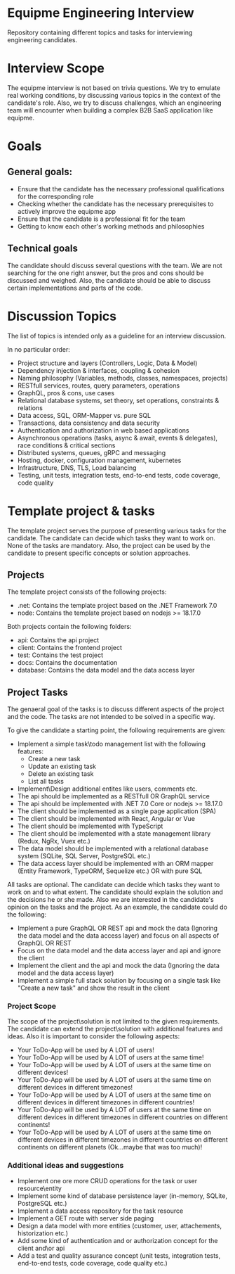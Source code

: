 # Equipme Engineering Interview
Repository containing different topics and tasks for interviewing engineering candidates.

# Interview Scope

The equipme interview is not based on trivia questions. We try to emulate real working conditions, by discussing various topics in the context of the candidate's role. 
Also, we try to discuss challenges, which an engineering team will encounter when building a complex B2B SaaS application like equipme. 

# Goals

## General goals:

- Ensure that the candidate has the necessary professional qualifications for the corresponding role
- Checking whether the candidate has the necessary prerequisites to actively improve the equipme app
- Ensure that the candidate is a professional fit for the team
- Getting to know each other's working methods and philosophies

## Technical goals

The candidate should discuss several questions with the team. We are not searching for the one right answer, but the pros and cons should be discussed and weighed.
Also, the candidate should be able to discuss certain implementations and parts of the code.

# Discussion Topics

The list of topics is intended only as a guideline for an interview discussion. 

In no particular order:

- Project structure and layers (Controllers, Logic, Data & Model)
- Dependency injection & interfaces, coupling & cohesion
- Naming philosophy (Variables, methods, classes, namespaces, projects)
- RESTfull services, routes, query parameters, operations
- GraphQL, pros & cons, use cases
- Relational database systems, set theory, set operations, constraints & relations
- Data access, SQL, ORM-Mapper vs. pure SQL
- Transactions, data consistency and data security
- Authentication and authorization in web based applications
- Asynchronous operations (tasks, async & await, events & delegates), race conditions & critical sections 
- Distributed systems, queues, gRPC and messaging
- Hosting, docker, configuration management, kubernetes
- Infrastructure, DNS, TLS, Load balancing  
- Testing, unit tests, integration tests, end-to-end tests, code coverage, code quality

# Template project & tasks

The template project serves the purpose of presenting various tasks for the candidate. The candidate can decide which tasks they want to work on. None of the tasks are mandatory. 
Also, the project can be used by the candidate to present specific concepts or solution approaches. 

## Projects

The template project consists of the following projects:

- .net: Contains the template project based on the .NET Framework 7.0
- node: Contains the template project based on nodejs >= 18.17.0

Both projects contain the following folders:

- api: Contains the api project
- client: Contains the frontend project
- test: Contains the test project
- docs: Contains the documentation
- database: Contains the data model and the data access layer

## Project Tasks

The genaeral goal of the tasks is to discuss different aspects of the project and the code. The tasks are not intended to be solved in a specific way. 

To give the candidate a starting point, the following requirements are given:

- Implement a simple task\todo management list with the following features:
  - Create a new task
  - Update an existing task
  - Delete an existing task
  - List all tasks
- Implement\Design additional entites like users, comments etc.
- The api should be implemented as a RESTfull OR GraphQL service
- The api should be implemented with .NET 7.0 Core or nodejs >= 18.17.0
- The client should be implemented as a single page application (SPA)
- The client should be implemented with React, Angular or Vue
- The client should be implemented with TypeScript
- The client should be implemented with a state management library (Redux, NgRx, Vuex etc.)
- The data model should be implemented with a relational database system (SQLite, SQL Server, PostgreSQL etc.)
- The data access layer should be implemented with an ORM mapper (Entity Framework, TypeORM, Sequelize etc.) OR with pure SQL

All tasks are optional. The candidate can decide which tasks they want to work on and to what extent. The candidate should explain the solution and the decisions he or she made.
Also we are interested in the candidate's opinion on the tasks and the project. As an example, the candidate could do the following:

- Implement a pure GraphQL OR REST api and mock the data (Ignoring the data model and the data access layer) and focus on all aspects of GraphQL OR REST
- Focus on the data model and the data access layer and api and ignore the client
- Implement the client and the api and mock the data (Ignoring the data model and the data access layer)
- Implement a simple full stack solution by focusing on a single task like "Create a new task" and show the result in the client

### Project Scope

The scope of the project\solution is not limited to the given requirements. The candidate can extend the project\solution with additional features and ideas. Also it
is important to consider the following aspects:

- Your ToDo-App will be used by A LOT of users!
- Your ToDo-App will be used by A LOT of users at the same time!
- Your ToDo-App will be used by A LOT of users at the same time on different devices!
- Your ToDo-App will be used by A LOT of users at the same time on different devices in different timezones!
- Your ToDo-App will be used by A LOT of users at the same time on different devices in different timezones in different countries!
- Your ToDo-App will be used by A LOT of users at the same time on different devices in different timezones in different countries on different continents!
- Your ToDo-App will be used by A LOT of users at the same time on different devices in different timezones in different countries on different continents on different planets (Ok...maybe that was too much)! 

### Additional ideas and suggestions

- Implement one ore more CRUD operations for the task or user resource\entity 
- Implement some kind of database persistence layer (in-memory, SQLite, PostgreSQL etc.)
- Implement a data access repository for the task resource 
- Implement a GET route with server side paging 
- Design a data model with more entities (customer, user, attachements, historization etc.)
- Add some kind of authentication and or authorization concept for the client and\or api  
- Add a test and quality assurance concept (unit tests, integration tests, end-to-end tests, code coverage, code quality etc.)

